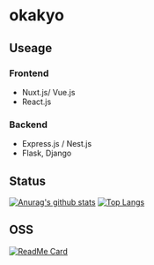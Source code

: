 # okakyo

## Useage 
### Frontend
- Nuxt.js/ Vue.js 
- React.js
### Backend 
- Express.js / Nest.js
- Flask, Django

## Status 
[![Anurag's github stats](https://github-readme-stats.vercel.app/api?username=okakyo&show_icons=tru&count_private=truee)](https://github.com/okakyo)
[![Top Langs](https://github-readme-stats.vercel.app/api/top-langs/?username=okakyo&layout=compact)](https://github.com/okakyo)
## OSS 
[![ReadMe Card](https://github-readme-stats.vercel.app/api/pin/?username=okakyo&repo=Nextjs-ja-translation-docs)](https://github.com/okakyo/Nextjs-ja-translation-docs)
